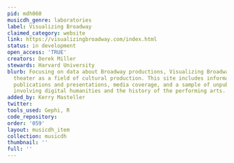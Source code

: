 ```yaml
---
pid: mdh060
musicdh_genre: laboratories
label: Visualizing Broadway
claimed_category: website
link: https://visualizingbroadway.com/index.html
status: in development
open_access: 'TRUE'
creators: Derek Miller
stewards: Harvard University
blurb: Focusing on data about Broadway productions, Visualizing Broadway investigates
  theater as a field of cultural production. This site includes information about
  publications and presentations, media coverage, and a sample of unpublished work
  involving digital humanities and the history of the performing arts.
added_by: Kerry Masteller
twitter: 
tools_used: Gephi, R
code_repository: 
order: '059'
layout: musicdh_item
collection: musicdh
thumbnail: ''
full: ''
---
```

